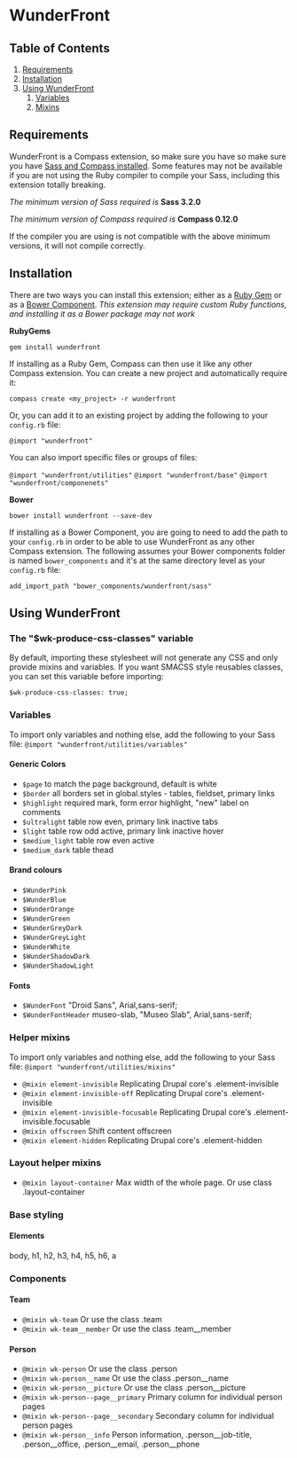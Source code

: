 # WunderFront

## Table of Contents

1. [Requirements](#requirements)
2. [Installation](#installation)
3. [Using WunderFront](#using-wunderfront)
    1. [Variables](#variables)
    2. [Mixins](#mixins)

## Requirements

WunderFront is a Compass extension, so make sure you have so make sure you have [Sass and Compass installed](http://compass-style.org/install/). Some features may not be available if you are not using the Ruby compiler to compile your Sass, including this extension totally breaking.

*The minimum version of Sass required is* **Sass 3.2.0**

*The minimum version of Compass required is* **Compass 0.12.0**

If the compiler you are using is not compatible with the above minimum versions, it will not compile correctly.

## Installation

There are two ways you can install this extension; either as a [Ruby Gem](http://rubygems.org/) or as a [Bower Component](http://bower.io/). *This extension may require custom Ruby functions, and installing it as a Bower package may not work*

**RubyGems**

`gem install wunderfront`

If installing as a Ruby Gem, Compass can then use it like any other Compass extension. You can create a new project and automatically require it:

`compass create <my_project> -r wunderfront`

Or, you can add it to an existing project by adding the following to your `config.rb` file:

`@import "wunderfront"`

You can also import specific files or groups of files:

`@import "wunderfront/utilities"`
`@import "wunderfront/base"`
`@import "wunderfront/componenets"`

**Bower**

`bower install wunderfront --save-dev`

If installing as a Bower Component, you are going to need to add the path  to your `config.rb` in order to be able to use WunderFront as any other Compass extension. The following assumes your Bower components folder is named `bower_components` and it's at the same directory level as your `config.rb` file:

`add_import_path "bower_components/wunderfront/sass"`

## Using WunderFront

### The "$wk-produce-css-classes" variable
By default, importing these stylesheet will not generate any CSS and only provide mixins and variables.
If you want SMACSS style reusables classes, you can set this variable before importing:

`$wk-produce-css-classes: true;`

### Variables

To import only variables and nothing else, add the following to your Sass file:
`@import "wunderfront/utilities/variables"`

#### Generic Colors
* `$page` to match the page background, default is white
* `$border` all borders set in global.styles - tables, fieldset, primary links
* `$highlight`  required mark, form error highlight, "new" label on comments
* `$ultralight` table row even, primary link inactive tabs
* `$light` table row odd active, primary link inactive hover
* `$medium_light` table row even active
* `$medium_dark` table thead

#### Brand colours

* `$WunderPink`
* `$WunderBlue`
* `$WunderOrange`
* `$WunderGreen`
* `$WunderGreyDark`
* `$WunderGreyLight`
* `$WunderWhite`
* `$WunderShadowDark`
* `$WunderShadowLight`


#### Fonts

* `$WunderFont`                      "Droid Sans", Arial,sans-serif;
* `$WunderFontHeader`                museo-slab, "Museo Slab", Arial,sans-serif;


### Helper mixins

To import only variables and nothing else, add the following to your Sass file:
`@import "wunderfront/utilities/mixins"`

* `@mixin element-invisible` Replicating Drupal core's .element-invisible
* `@mixin element-invisible-off` Replicating Drupal core's .element-invisible
* `@mixin element-invisible-focusable` Replicating Drupal core's .element-invisible.focusable
* `@mixin offscreen` Shift content offscreen
* `@mixin element-hidden` Replicating Drupal core's .element-hidden

### Layout helper mixins

* `@mixin layout-container` Max width of the whole page. Or use class .layout-container

### Base styling

#### Elements

body, h1, h2, h3, h4, h5, h6, a

### Components

#### Team

* `@mixin wk-team` Or use the class .team
* `@mixin wk-team__member` Or use the class .team__member

#### Person

* `@mixin wk-person` Or use the class .person
* `@mixin wk-person__name` Or use the class .person__name
* `@mixin wk-person__picture` Or use the class .person__picture
* `@mixin wk-person--page__primary` Primary column for individual person pages
* `@mixin wk-person--page__secondary` Secondary column for individual person pages
* `@mixin wk-person__info` Person information, .person__job-title, .person__office, .person__email, .person__phone

